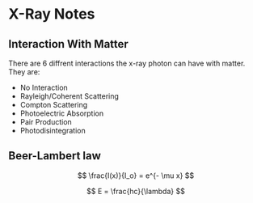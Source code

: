 # X-Ray Notes

## Interaction With Matter
There are 6 diffrent interactions the x-ray photon can have with matter. They are:

 * No Interaction
 * Rayleigh/Coherent Scattering
 * Compton Scattering
 * Photoelectric Absorption
 * Pair Production
 * Photodisintegration

## Beer-Lambert law ###

$$
\frac{I(x)}{I_o} = e^{- \mu x}
$$

$$ E = \frac{hc}{\lambda}  $$

<!--stackedit_data:
eyJoaXN0b3J5IjpbMjM2NjUwNTkxLDgxMzc0MjU4OF19
-->